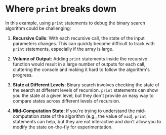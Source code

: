 # Where `print` breaks down

In this example, using `print` statements to debug the binary search algorithm could be challenging:

1. **Recursive Calls**: With each recursive call, the state of the input parameters changes. This can quickly become difficult to track with `print` statements, especially if the array is large.

2. **Volume of Output**: Adding `print` statements inside the recursive function would result in a large number of outputs for each call, cluttering the console and making it hard to follow the algorithm's progress.

3. **State at Different Levels**: Binary search involves checking the state of the search at different levels of recursion. `print` statements can show you the state at a given level, but they don't provide an easy way to compare states across different levels of recursion.

4. **Mid-Computation State**: If you're trying to understand the mid-computation state of the algorithm (e.g., the value of `mid`), `print` statements can help, but they are not interactive and don't allow you to modify the state on-the-fly for experimentation.
